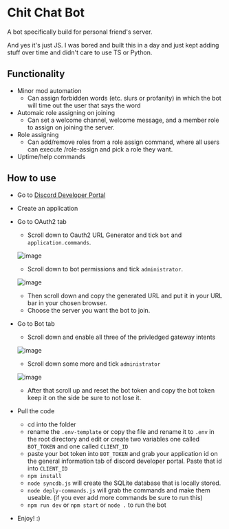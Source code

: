 # Chit Chat Bot
A bot specifically build for personal friend's server.

And yes it's just JS. I was bored and built this in a day and just kept adding stuff over time and didn't care to use TS or Python.

## Functionality
* Minor mod automation
  - Can assign forbidden words (etc. slurs or profanity) in which the bot will time out the user that says the word
* Automaic role assigning on joining
  - Can set a welcome channel, welcome message, and a member role to assign on joining the server.
* Role assigning
  - Can add/remove roles from a role assign command, where all users can execute /role-assign and pick a role they want.
* Uptime/help commands

## How to use
* Go to [Discord Developer Portal](https://discord.com/developers/applications)
* Create an application
* Go to OAuth2 tab
  - Scroll down to Oauth2 URL Generator and tick `bot` and `application.commands`.
  
  ![image](https://github.com/user-attachments/assets/ec428883-ad34-4fcb-8481-d9bce29327be)
  
  - Scroll down to bot permissions and tick `administrator`.
  
  ![image](https://github.com/user-attachments/assets/51ec6d97-a128-47ce-b14f-8f2854580cf4)
  
  - Then scroll down and copy the generated URL and put it in your URL bar in your chosen browser.
  - Choose the server you want the bot to join.
* Go to Bot tab
  - Scroll down and enable all three of the privledged gateway intents
    
  ![image](https://github.com/user-attachments/assets/6e29c0e3-d7ae-4b07-b26e-24b15b63c592)
  
  - Scroll down some more and tick `administrator`
    
  ![image](https://github.com/user-attachments/assets/5c781a5e-e541-4c4c-b32f-67059295fd17)
  
  - After that scroll up and reset the bot token and copy the bot token keep it on the side be sure to not lose it.
* Pull the code
  - cd into the folder
  - rename the `.env-template` or copy the file and rename it to `.env` in the root directory and edit or create two variables one called `BOT_TOKEN` and one called `CLIENT_ID`
  - paste your bot token into `BOT_TOKEN` and grab your application id on the general information tab of discord developer portal. Paste that id into `CLIENT_ID`
  - `npm install`
  - `node syncdb.js` will create the SQLite database that is locally stored.
  - `node deply-commands.js` will grab the commands and make them useable. (if you ever add more commands be sure to run this)
  - `npm run dev` or `npm start` or `node .` to run the bot
* Enjoy! :)

